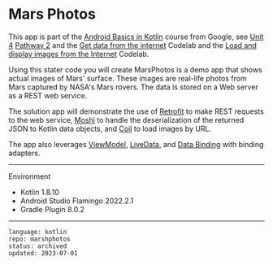 # Mars Photos

This app is part of the [Android Basics in Kotlin] course from Google, see [Unit 4] [Pathway 2] and the [Get data from the internet] Codelab and the [Load and display images from the Internet] Codelab.

Using this stater code you will create MarsPhotos is a demo app that shows actual images of Mars' surface. These images are real-life photos from Mars captured by NASA's Mars rovers. The data is stored on a Web server as a REST web service.

The solution app will demonstrate the use of
[Retrofit](https://square.github.io/retrofit/) to make REST requests to the web service, [Moshi](https://github.com/square/moshi) to
handle the deserialization of the returned JSON to Kotlin data objects, and 
[Coil](https://coil-kt.github.io/coil/) to load images by URL.

The app also leverages 
[ViewModel](https://developer.android.com/topic/libraries/architecture/viewmodel),
[LiveData](https://developer.android.com/topic/libraries/architecture/livedata), and
[Data Binding](https://developer.android.com/topic/libraries/data-binding/) with binding 
adapters.

[Android Basics in Kotlin]: https://developer.android.com/courses/android-basics-kotlin/course
[Unit 4]: https://developer.android.com/courses/android-basics-kotlin/unit-4
[Pathway 2]: https://developer.android.com/courses/pathways/android-basics-kotlin-unit-4-pathway-2
[Get data from the internet]: https://developer.android.com/codelabs/basic-android-kotlin-training-getting-data-internet
[Load and display images from the Internet]: https://developer.android.com/codelabs/basic-android-kotlin-training-internet-images

---

Environment

- Kotlin 1.8.10
- Android Studio Flamingo 2022.2.1
- Gradle Plugin 8.0.2

---

```
language: kotlin
repo: marshphotos
status: archived
updated: 2023-07-01
```